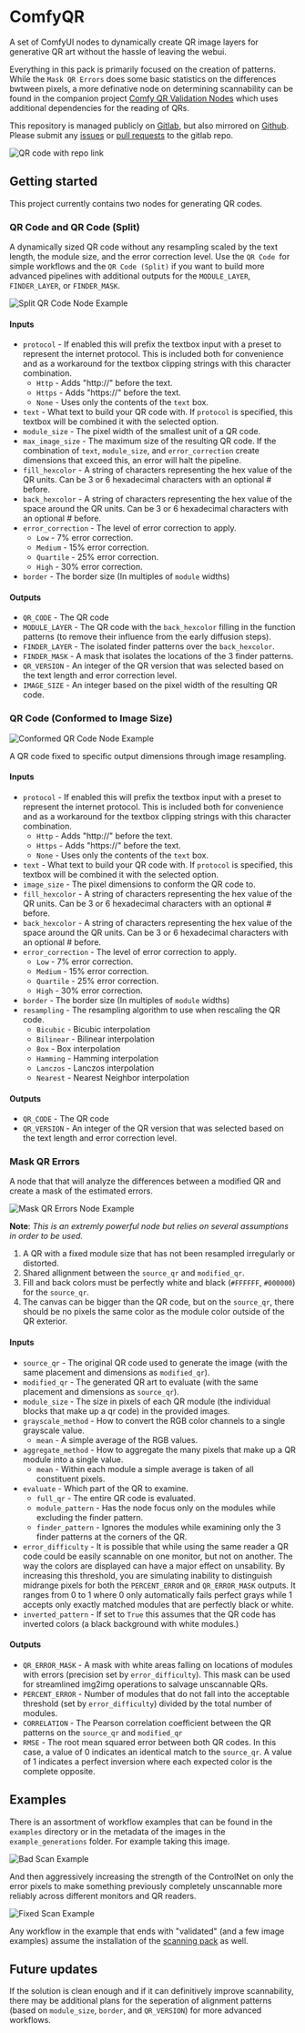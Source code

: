 # ComfyQR

A set of ComfyUI nodes to dynamically create QR image layers for generative QR art without the hassle of leaving the webui.

Everything in this pack is primarily focused on the creation of patterns. While the `Mask QR Errors` does some basic statistics on the differences bwtween pixels, a more definative node on determining scannability can be found in the companion project [Comfy QR Validation Nodes](https://gitlab.com/sofuego-comfy-nodes/ComfyQR-scanning-nodes) which uses additional dependencies for the reading of QRs.

This repository is managed publicly on [Gitlab](https://gitlab.com/sofuego-comfy-nodes/ComfyQR), but also mirrored on [Github](https://github.com/coreyryanhanson/ComfyQR). Please submit any [issues](https://gitlab.com/sofuego-comfy-nodes/ComfyQR/-/issues) or [pull requests](https://gitlab.com/sofuego-comfy-nodes/ComfyQR/-/merge_requests) to the gitlab repo.

![QR code with repo link](img/badgers_levels_adjusted.png)

## Getting started

This project currently contains two nodes for generating QR codes.

### QR Code and QR Code (Split)

A dynamically sized QR code without any resampling scaled by the text length, the module size, and the error correction level. Use the `QR Code `for simple workflows and the `QR Code (Split)` if you want to build more advanced pipelines with additional outputs for the `MODULE_LAYER`, `FINDER_LAYER`, or `FINDER_MASK`.

![Split QR Code Node Example](img/node-qr-code-split.png)

#### Inputs

* `protocol` - If enabled this will prefix the textbox input with a preset to represent the internet protocol. This is included both for convenience and as a workaround for the textbox clipping strings with this character combination.
  * `Http` - Adds "http://" before the text.
  * `Https` - Adds "https://" before the text.
  * `None` - Uses only the contents of the `text` box.
* `text` - What text to build your QR code with. If `protocol` is specified, this textbox will be combined it with the selected option.
* `module_size` - The pixel width of the smallest unit of a QR code.
* `max_image_size` - The maximum size of the resulting QR code. If the combination of `text`, `module_size`, and `error_correction` create dimensions that exceed this, an error will halt the pipeline.
* `fill_hexcolor` - A string of characters representing the hex value of the QR units. Can be 3 or 6 hexadecimal characters with an optional # before.
* `back_hexcolor` - A string of characters representing the hex value of the space around the QR units. Can be 3 or 6 hexadecimal characters with an optional # before.
* `error_correction` - The level of error correction to apply.
  * `Low` - 7% error correction.
  * `Medium` - 15% error correction.
  * `Quartile` - 25% error correction.
  * `High` - 30% error correction.
* `border` - The border size (In multiples of `module` widths)

#### Outputs

* `QR_CODE` - The QR code
* `MODULE_LAYER` - The QR code with the `back_hexcolor` filling in the function patterns (to remove their influence from the early diffusion steps).
* `FINDER_LAYER` - The isolated finder patterns over the `back_hexcolor`.
* `FINDER_MASK` - A mask that isolates the locations of the 3 finder patterns.
* `QR_VERSION` - An integer of the QR version that was selected based on the text length and error correction level.
* `IMAGE_SIZE` - An integer based on the pixel width of the resulting QR code.

### QR Code (Conformed to Image Size)

![Conformed QR Code Node Example](img/node-qr-code-conformed.png)

A QR code fixed to specific output dimensions through image resampling.

#### Inputs

* `protocol` - If enabled this will prefix the textbox input with a preset to represent the internet protocol. This is included both for convenience and as a workaround for the textbox clipping strings with this character combination.
  * `Http` - Adds "http://" before the text.
  * `Https` - Adds "https://" before the text.
  * `None` - Uses only the contents of the `text` box.
* `text` - What text to build your QR code with. If `protocol` is specified, this textbox will be combined it with the selected option.
* `image_size` - The pixel dimensions to conform the QR code to.
* `fill_hexcolor` - A string of characters representing the hex value of the QR units. Can be 3 or 6 hexadecimal characters with an optional # before.
* `back_hexcolor` - A string of characters representing the hex value of the space around the QR units. Can be 3 or 6 hexadecimal characters with an optional # before.
* `error_correction` - The level of error correction to apply.
  * `Low` - 7% error correction.
  * `Medium` - 15% error correction.
  * `Quartile` - 25% error correction.
  * `High` - 30% error correction.
* `border` - The border size (In multiples of `module` widths)
* `resampling` - The resampling algorithm to use when rescaling the QR code.
  * `Bicubic` - Bicubic interpolation
  * `Bilinear` - Bilinear interpolation
  * `Box` - Box interpolation
  * `Hamming` - Hamming interpolation
  * `Lanczos` - Lanczos interpolation
  * `Nearest` - Nearest Neighbor interpolation

#### Outputs

* `QR_CODE` - The QR code
* `QR_VERSION` - An integer of the QR version that was selected based on the text length and error correction level.

### Mask QR Errors

A node that that will analyze the differences between a modified QR and create a mask of the estimated errors.

![Mask QR Errors Node Example](img/node-mask-qr-errors.png)

**Note**: _This is an extremly powerful node but relies on several assumptions in order to be used._
1. A QR with a fixed module size that has not been resampled irregularly or distorted.
2. Shared allignment between the `source_qr` and `modified_qr`.
3. Fill and back colors must be perfectly white and black (`#FFFFFF`, `#000000`) for the `source_qr`.
4. The canvas can be bigger than the QR code, but on the `source_qr`, there should be no pixels the same color as the module color outside of the QR exterior.

#### Inputs

* `source_qr` - The original QR code used to generate the image (with the same placement and dimensions as `modified_qr`).
* `modified_qr` - The generated QR art to evaluate (with the same placement and dimensions as `source_qr`).
* `module_size` - The size in pixels of each QR module (the individual blocks that make up a qr code) in the provided images.
* `grayscale_method` - How to convert the RGB color channels to a single grayscale value.
  * `mean` - A simple average of the RGB values.
* `aggregate_method` - How to aggregate the many pixels that make up a QR module into a single value.
  * `mean` - Within each module a simple average is taken of all constituent pixels.
* `evaluate` - Which part of the QR to examine.
  * `full_qr` - The entire QR code is evaluated.
  * `module_pattern` - Has the node focus only on the modules while excluding the finder pattern.
  * `finder_pattern` - Ignores the modules while examining only the 3 finder patterns at the corners of the QR.
* `error_difficulty` - It is possible that while using the same reader a QR code could be easily scannable on one monitor, but not on another. The way the colors are displayed can have a major effect on unsability. By increasing this threshold, you are simulating inability to distinguish midrange pixels for both the `PERCENT_ERROR` and `QR_ERROR_MASK` outputs. It ranges from 0 to 1 where 0 only automatically fails perfect grays while 1 accepts only exactly matched modules that are perfectly black or white.
* `inverted_pattern` - If set to `True` this assumes that the QR code has inverted colors (a black background with white modules.)

#### Outputs

* `QR_ERROR_MASK` - A mask with white areas falling on locations of modules with errors (precision set by `error_difficulty`). This mask can be used for streamlined img2img operations to salvage unscannable QRs.
* `PERCENT_ERROR` - Number of modules that do not fall into the acceptable threshold (set by `error_difficulty`) divided by the total number of modules.
* `CORRELATION` - The Pearson correlation coefficient between the QR patterns on the `source_qr` and `modified_qr`
* `RMSE` - The root mean squared error between both QR codes. In this case, a value of 0 indicates an identical match to the `source_qr`. A value of 1 indicates a perfect inversion where each expected color is the complete opposite.

## Examples

There is an assortment of workflow examples that can be found in the `examples` directory or in the metadata of the images in the `example_generations` folder. For example taking this image.

![Bad Scan Example](example_generations/unscannable_00001_.png)

And then aggressively increasing the strength of the ControlNet on only the error pixels to make something previously completely unscannable more reliably across different monitors and QR readers.

![Fixed Scan Example](example_generations/unscannable_00001_fixed_.png)

Any workflow in the example that ends with "validated" (and a few image examples) assume the installation of the [scanning pack](https://gitlab.com/sofuego-comfy-nodes/ComfyQR-scanning-nodes) as well.

## Future updates

If the solution is clean enough and if it can definitively improve scannability, there may be additional plans for the seperation of alignment patterns (based on `module_size`, `border`, and `QR_VERSION`) for more advanced workflows.

